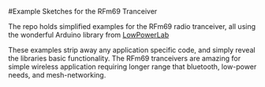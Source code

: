 #Example Sketches for the RFm69 Tranceiver

The repo holds simplified examples for the RFm69 radio tranceiver, all using the wonderful Arduino library from [LowPowerLab](https://github.com/lowpowerlab/rfm69)

These examples strip away any application specific code, and simply reveal the libraries basic functionality. The RFm69 tranceivers are amazing for simple wireless application requiring longer range that bluetooth, low-power needs, and mesh-networking.
